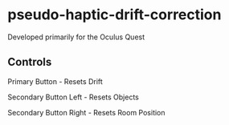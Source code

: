 # pseudo-haptic-drift-correction

Developed primarily for the Oculus Quest

## Controls
Primary Button - Resets Drift

Secondary Button Left - Resets Objects

Secondary Button Right - Resets Room Position
